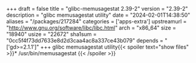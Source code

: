 +++
draft = false
title = "glibc-memusagestat 2.39-2"
version = "2.39-2"
description = "glibc memusagestat utility"
date = "2024-02-01T14:38:50"
aliases = "/packages/217284"
categories = ['apps-extra']
upstreamurl = "http://www.gnu.org/software/libc/libc.html"
arch = "x86_64"
size = "18940"
usize = "22672"
sha1sum = "0cc5f4f73dd7633e8d2d3caa4ac8a337ce43b079"
depends = "['gd>=2.1.1']"
+++
glibc memusagestat utility{{< spoiler text="show files" >}}* /usr/bin/memusagestat
{{< /spoiler >}}